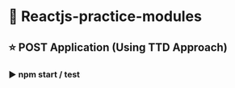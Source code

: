 # :muscle: Reactjs-practice-modules


## :star: POST Application (Using TTD Approach)

### :arrow_forward: npm start / test
